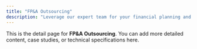 ```yaml
---
title: "FP&A Outsourcing"
description: "Leverage our expert team for your financial planning and analysis without the overhead of a full-time hire."
---
```


This is the detail page for **FP&A Outsourcing**. You can add more detailed content, case studies, or technical specifications here.
